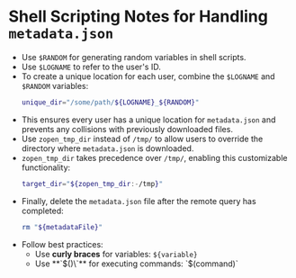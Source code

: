 # Shell Scripting Notes for Handling `metadata.json`

- Use `$RANDOM` for generating random variables in shell scripts.
- Use `$LOGNAME` to refer to the user's ID.
- To create a unique location for each user, combine the `$LOGNAME` and `$RANDOM` variables:
  ```sh
  unique_dir="/some/path/${LOGNAME}_${RANDOM}"
  ```
- This ensures every user has a unique location for `metadata.json` and prevents any collisions with previously downloaded files.
- Use `zopen_tmp_dir` instead of `/tmp/` to allow users to override the directory where `metadata.json` is downloaded.
- `zopen_tmp_dir` takes precedence over `/tmp/`, enabling this customizable functionality:
  ```sh
  target_dir="${zopen_tmp_dir:-/tmp}"
  ```
- Finally, delete the `metadata.json` file after the remote query has completed:
  ```sh
  rm "${metadataFile}"
  ```
- Follow best practices:
  - Use **curly braces** for variables: `${variable}`
  - Use **\`$()\`** for executing commands: `$(command)`
